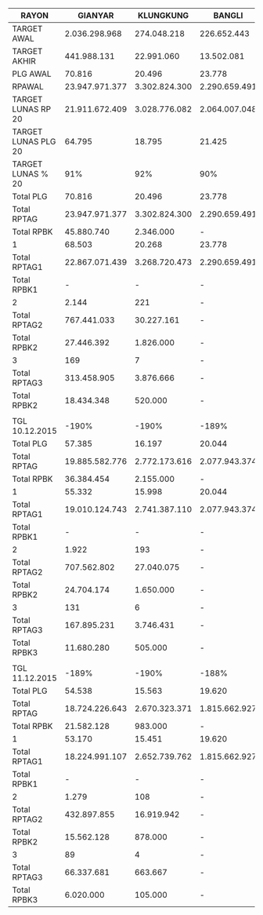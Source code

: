 |         RAYON         |     GIANYAR      |    KLUNGKUNG    |     BANGLI      |   KARANGASEM    |      BATUR       |
|-----------------------|------------------|-----------------|-----------------|-----------------|------------------|
|  TARGET AWAL          |  2.036.298.968   |  274.048.218    |  226.652.443    |  725.010.473    |  3.262.010.102   |
|  TARGET AKHIR         |  441.988.131     |  22.991.060     |  13.502.081     |  177.327.105    |  655.808.377     |
|  PLG AWAL             |  70.816          |  20.496         |  23.778         |  43.768         |  158.858         |
|  RPAWAL               |  23.947.971.377  |  3.302.824.300  |  2.290.659.491  |  7.651.717.908  |  37.193.173.076  |
|  TARGET LUNAS RP 20   |  21.911.672.409  |  3.028.776.082  |  2.064.007.048  |  6.926.707.435  |  33.931.162.974  |
|  TARGET LUNAS PLG 20  |  64.795          |  18.795         |  21.425         |  39.621         |  144.925         |
|  TARGET LUNAS % 20    | 91%              | 92%             | 90%             | 91%             | 91%              |
|  Total PLG            |  70.816          |  20.496         |  23.778         |  43.768         |  158.858         |
|  Total RPTAG          |  23.947.971.377  |  3.302.824.300  |  2.290.659.491  |  7.651.717.908  |  37.193.173.076  |
|  Total RPBK           |  45.880.740      |  2.346.000      |  -              |  28.421.425     |  76.648.165      |
|  1                    |  68.503          |  20.268         |  23.778         |  42.284         |  154.833         |
|  Total RPTAG1         |  22.867.071.439  |  3.268.720.473  |  2.290.659.491  |  6.951.446.078  |  35.377.897.481  |
|  Total RPBK1          |  -               |  -              |  -              |  -              |  -               |
|  2                    |  2.144           |  221            |  -              |  1.336          |  3.701           |
|  Total RPTAG2         |  767.441.033     |  30.227.161     |  -              |  485.096.561    |  1.282.764.755   |
|  Total RPBK2          |  27.446.392      |  1.826.000      |  -              |  18.893.180     |  48.165.572      |
|  3                    |  169             |  7              |  -              |  148            |  324             |
|  Total RPTAG3         |  313.458.905     |  3.876.666      |  -              |  215.175.269    |  532.510.840     |
|  Total RPBK2          |  18.434.348      |  520.000        |  -              |  9.528.245      |  28.482.593      |
|                       |                  |                 |                 |                 |                  |
|  TGL 10.12.2015       | -190%            | -190%           | -189%           | -189%           | -190%            |
|  Total PLG            |  57.385          |  16.197         |  20.044         |  37.508         |  131.134         |
|  Total RPTAG          |  19.885.582.776  |  2.772.173.616  |  2.077.943.374  |  6.807.909.603  |  31.543.609.369  |
|  Total RPBK           |  36.384.454      |  2.155.000      |  -              |  26.897.425     |  65.436.879      |
|  1                    |  55.332          |  15.998         |  20.044         |  36.141         |  127.515         |
|  Total RPTAG1         |  19.010.124.743  |  2.741.387.110  |  2.077.943.374  |  6.135.974.028  |  29.965.429.255  |
|  Total RPBK1          |  -               |  -              |  -              |  -              |  -               |
|  2                    |  1.922           |  193            |  -              |  1.229          |  3.344           |
|  Total RPTAG2         |  707.562.802     |  27.040.075     |  -              |  459.563.050    |  1.194.165.927   |
|  Total RPBK2          |  24.704.174      |  1.650.000      |  -              |  17.539.180     |  43.893.354      |
|  3                    |  131             |  6              |  -              |  138            |  275             |
|  Total RPTAG3         |  167.895.231     |  3.746.431      |  -              |  212.372.525    |  384.014.187     |
|  Total RPBK3          |  11.680.280      |  505.000        |  -              |  9.358.245      |  21.543.525      |
|                       |                  |                 |                 |                 |                  |
|  TGL 11.12.2015       | -189%            | -190%           | -188%           | -188%           | -189%            |
|  Total PLG            |  54.538          |  15.563         |  19.620         |  36.168         |  125.889         |
|  Total RPTAG          |  18.724.226.643  |  2.670.323.371  |  1.815.662.927  |  6.301.543.143  |  29.511.756.084  |
|  Total RPBK           |  21.582.128      |  983.000        |  -              |  16.781.794     |  39.346.922      |
|  1                    |  53.170          |  15.451         |  19.620         |  35.255         |  123.496         |
|  Total RPTAG1         |  18.224.991.107  |  2.652.739.762  |  1.815.662.927  |  5.877.706.545  |  28.571.100.341  |
|  Total RPBK1          |  -               |  -              |  -              |  -              |  -               |
|  2                    |  1.279           |  108            |  -              |  831            |  2.218           |
|  Total RPTAG2         |  432.897.855     |  16.919.942     |  -              |  315.664.620    |  765.482.417     |
|  Total RPBK2          |  15.562.128      |  878.000        |  -              |  12.198.048     |  28.638.176      |
|  3                    |  89              |  4              |  -              |  82             |  175             |
|  Total RPTAG3         |  66.337.681      |  663.667        |  -              |  108.171.978    |  175.173.326     |
|  Total RPBK3          |  6.020.000       |  105.000        |  -              |  4.583.746      |  10.708.746      |
